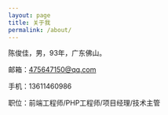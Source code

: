 ```yaml
---
layout: page
title: 关于我
permalink: /about/
---
```


陈俊佳，男，93年，广东佛山。

邮箱：475647150@qq.com

手机：13611460986

职位：前端工程师/PHP工程师/项目经理/技术主管

